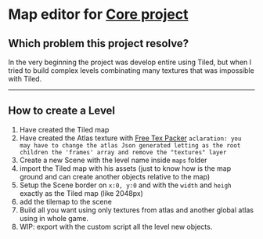 # Map editor for [Core project](https://github.com/FedeJure/MultiplayerBrowserGameCore)

## Which problem this project resolve?
In the very beginning the project was develop entire using Tiled, but when I tried to build complex levels combinating many textures that was impossible with Tiled.


-----------

## How to create a Level

1) Have created the Tiled map
1) Have created the Atlas texture with [Free Tex Packer](https://free-tex-packer.com/app/) ```aclaration: you may have to change the atlas Json generated letting as the root children the 'frames' array and remove the "textures" layer```
2) Create a new Scene with the level name inside `maps` folder
3) import the Tiled map with his assets (just to know how is the map ground and can create another objects relative to the map)
4) Setup the Scene border on `x:0, y:0` and with the `width` and `heigh` exactly as the Tiled map (like 2048px)
5) add the tilemap to the scene
6) Build all you want using only textures from atlas and another global atlas using in whole game.
7) WIP: export with the custom script all the level new objects.